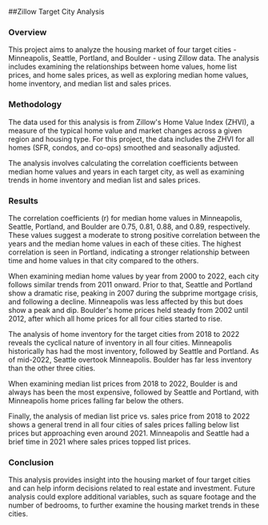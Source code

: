 ##Zillow Target City Analysis

### Overview 

This project aims to analyze the housing market of four target cities - Minneapolis, Seattle, Portland, and Boulder - using Zillow data. The analysis includes examining the relationships between home values, home list prices, and home sales prices, as well as exploring median home values, home inventory, and median list and sales prices.

### Methodology

The data used for this analysis is from Zillow's Home Value Index (ZHVI), a measure of the typical home value and market changes across a given region and housing type. For this project, the data includes the ZHVI for all homes (SFR, condos, and co-ops) smoothed and seasonally adjusted.

The analysis involves calculating the correlation coefficients between median home values and years in each target city, as well as examining trends in home inventory and median list and sales prices.

### Results

The correlation coefficients (r) for median home values in Minneapolis, Seattle, Portland, and Boulder are 0.75, 0.81, 0.88, and 0.89, respectively. These values suggest a moderate to strong positive correlation between the years and the median home values in each of these cities. The highest correlation is seen in Portland, indicating a stronger relationship between time and home values in that city compared to the others.

When examining median home values by year from 2000 to 2022, each city follows similar trends from 2011 onward. Prior to that, Seattle and Portland show a dramatic rise, peaking in 2007 during the subprime mortgage crisis, and following a decline. Minneapolis was less affected by this but does show a peak and dip. Boulder's home prices held steady from 2002 until 2012, after which all home prices for all four cities started to rise.

The analysis of home inventory for the target cities from 2018 to 2022 reveals the cyclical nature of inventory in all four cities. Minneapolis historically has had the most inventory, followed by Seattle and Portland. As of mid-2022, Seattle overtook Minneapolis. Boulder has far less inventory than the other three cities.

When examining median list prices from 2018 to 2022, Boulder is and always has been the most expensive, followed by Seattle and Portland, with Minneapolis home prices falling far below the others.

Finally, the analysis of median list price vs. sales price from 2018 to 2022 shows a general trend in all four cities of sales prices falling below list prices but approaching even around 2021. Minneapolis and Seattle had a brief time in 2021 where sales prices topped list prices.

### Conclusion

This analysis provides insight into the housing market of four target cities and can help inform decisions related to real estate and investment. Future analysis could explore additional variables, such as square footage and the number of bedrooms, to further examine the housing market trends in these cities.

